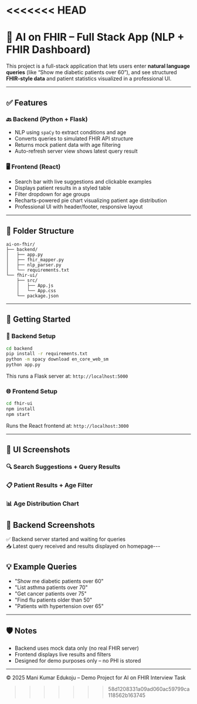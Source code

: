 <<<<<<< HEAD
=======

# 🧠 AI on FHIR – Full Stack App (NLP + FHIR Dashboard)

This project is a full-stack application that lets users enter **natural language queries** (like “Show me diabetic patients over 60”), and see structured **FHIR-style data** and patient statistics visualized in a professional UI.

---

## ✅ Features

### 🔙 Backend (Python + Flask)
- NLP using `spaCy` to extract conditions and age
- Converts queries to simulated FHIR API structure
- Returns mock patient data with age filtering
- Auto-refresh server view shows latest query result

### 🖥️ Frontend (React)
- Search bar with live suggestions and clickable examples
- Displays patient results in a styled table
- Filter dropdown for age groups
- Recharts-powered pie chart visualizing patient age distribution
- Professional UI with header/footer, responsive layout

---

## 📁 Folder Structure

```
ai-on-fhir/
├── backend/
│   ├── app.py
│   ├── fhir_mapper.py
│   ├── nlp_parser.py
│   └── requirements.txt
└── fhir-ui/
    ├── src/
    │   ├── App.js
    │   └── App.css
    └── package.json
```

---

## 🚀 Getting Started

### 🔧 Backend Setup

```bash
cd backend
pip install -r requirements.txt
python -m spacy download en_core_web_sm
python app.py
```

This runs a Flask server at: `http://localhost:5000`

### 🌐 Frontend Setup

```bash
cd fhir-ui
npm install
npm start
```

Runs the React frontend at: `http://localhost:3000`

---

## 📸 UI Screenshots

### 🔍 Search Suggestions + Query Results



### 📋 Patient Results + Age Filter


### 📊 Age Distribution Chart

## 📸 Backend Screenshots
✅ Backend server started and waiting for queries	
📥 Latest query received and results displayed on homepage---

## 💡 Example Queries

- "Show me diabetic patients over 60"
- "List asthma patients over 70"
- "Get cancer patients over 75"
- "Find flu patients older than 50"
- "Patients with hypertension over 65"

---

## 🛡️ Notes

- Backend uses mock data only (no real FHIR server)
- Frontend displays live results and filters
- Designed for demo purposes only – no PHI is stored

---

© 2025 Mani Kumar Edukoju – Demo Project for AI on FHIR Interview Task
>>>>>>> 58d1208331a09ad060ac59799ca118562b163745
